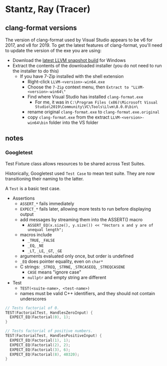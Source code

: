 # Stantz, Ray (Tracer)

## clang-format versions

The version of clang-format used by Visual Studio appears to be v6 for 2017, and v8 for 2019. To get the latest features of clang-format, you'll need to update the version of the exe you are using:

- Download the [latest LLVM snapshot build](https://llvm.org/builds/) for Windows
- Extract the contents of the downloaded installer (you do not need to run the installer to do this)
  - If you have 7-Zip installed with the shell extension
    - Right-click `LLVM-<version>-win64.exe`
    - Choose the `7-Zip` context menu, then `Extract to "LLVM-<version>-win64\"`
    - Find where Visual Studio has installed `clang-format.exe`
      - For me, it was in `C:\Program Files (x86)\Microsoft Visual Studio\2019\Community\VC\Tools\Llvm\8.0.0\bin\`
    - rename original `clang-format.exe` to `clang-format.exe.original`
    - copy `clang-format.exe` from the extract `LLVM-<version>-win64\bin` folder into the VS folder

## notes

### Googletest

Test Fixture class allows resources to be shared across Test Suites.

Historically, Googletest used `Test Case` to mean test suite. They are now transitioning their naming to the latter.

A `Test` is a basic test case.

- Assertions
  - `ASSERT_*` fails immediately
  - `EXPECT_*` fails later, allowing more tests to run before displaying output
  - add messages by streaming them into the ASSERT() macro
    - `ASSERT_EQ(x.size(), y.size()) << "Vectors x and y are of unequal length";`
  - macros include
    - `_TRUE`, `_FALSE`
    - `_EQ`, `_NE`
    - `_LT`, `_LE`, `_GT`, `_GE`
  - arguments evaluated only once, but order is undefined
  - `_EQ` does pointer equality, even on `char*`
  - C strings: `_STREQ`, `_STRNE`, `_STRCASEEQ`, `_STREQCASENE`
    - `CASE` means "ignore case"
    - `nullptr` and empty string are different
- Test
  - `TEST(<suite-name>, <test-name>)`
  - names must be valid C++ identifiers, and they should not contain underscores

```c
// Tests factorial of 0.
TEST(FactorialTest, HandlesZeroInput) {
  EXPECT_EQ(Factorial(0), 1);
}

// Tests factorial of positive numbers.
TEST(FactorialTest, HandlesPositiveInput) {
  EXPECT_EQ(Factorial(1), 1);
  EXPECT_EQ(Factorial(2), 2);
  EXPECT_EQ(Factorial(3), 6);
  EXPECT_EQ(Factorial(8), 40320);
}
```
